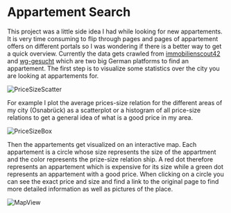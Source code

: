 # Appartement Search

This project was a little side idea I had while looking for new appartements. It is very time consuming to flip through pages and pages of appartement offers on different portals so I was wondering if there is a better way to get a quick overview. Currently the data gets crawled from [immobilienscout42](https://www.immobilienscout24.de/) and [wg-gesucht](https://www.wg-gesucht.de/) which are two big German platforms to find an appartement. The first step is to visualize some statistics over the city you are looking at appartements for. 

![PriceSizeScatter](https://github.com/vkakerbeck/AppartementSearch/blob/master/examples/PriceSizeScatter.png)

For example I plot the average prices-size relation for the different areas of my city (Osnabrück) as a scatterplot or a histogram of all price-size relations to get a general idea of what is a good price in my area. 

![PriceSizeBox](https://github.com/vkakerbeck/AppartementSearch/blob/master/examples/PriceInAreas.png)

Then the appartements get visualized on an interactive map. Each appartement is a circle whose size represents the size of the appartment and the color represents the prize-size relation ship. A red dot therefore represents an appartement which is expensive for its size while a green dot represents an appartement with a good price. When clicking on a circle you can see the exact price and size and find a link to the original page to find more detailed information as well as pictures of the place.

![MapView](https://github.com/vkakerbeck/AppartementSearch/blob/master/examples/mapView.png)
